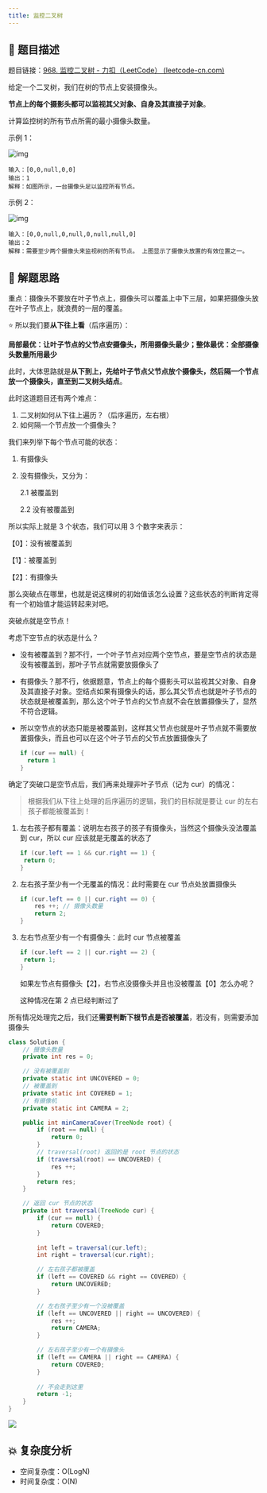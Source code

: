```yaml
---
title: 监控二叉树
---
```


## 📃 题目描述

题目链接：[968. 监控二叉树 - 力扣（LeetCode） (leetcode-cn.com)](https://leetcode-cn.com/problems/binary-tree-cameras/)

给定一个二叉树，我们在树的节点上安装摄像头。

**节点上的每个摄影头都可以监视其父对象、自身及其直接子对象**。

计算监控树的所有节点所需的最小摄像头数量。

示例 1：

![img](https://assets.leetcode-cn.com/aliyun-lc-upload/uploads/2018/12/29/bst_cameras_01.png)

```
输入：[0,0,null,0,0]
输出：1
解释：如图所示，一台摄像头足以监控所有节点。
```

示例 2：

![img](https://assets.leetcode-cn.com/aliyun-lc-upload/uploads/2018/12/29/bst_cameras_02.png)

```
输入：[0,0,null,0,null,0,null,null,0]
输出：2
解释：需要至少两个摄像头来监视树的所有节点。 上图显示了摄像头放置的有效位置之一。
```

## 🔔 解题思路

重点：摄像头不要放在叶子节点上，摄像头可以覆盖上中下三层，如果把摄像头放在叶子节点上，就浪费的一层的覆盖。

⭐ 所以我们要**从下往上看**（后序遍历）：

**局部最优：让叶子节点的父节点安摄像头，所用摄像头最少；整体最优：全部摄像头数量所用最少**

此时，大体思路就是**从下到上，先给叶子节点父节点放个摄像头，然后隔一个节点放一个摄像头，直至到二叉树头结点**。

此时这道题目还有两个难点：

1. 二叉树如何从下往上遍历？（后序遍历，左右根）
2. 如何隔一个节点放一个摄像头？

我们来列举下每个节点可能的状态：

1. 有摄像头

2. 没有摄像头，又分为：

   2.1 被覆盖到

   2.2 没有被覆盖到

所以实际上就是 3 个状态，我们可以用 3 个数字来表示：

【0】：没有被覆盖到

【1】：被覆盖到

【2】：有摄像头

那么突破点在哪里，也就是说这棵树的初始值该怎么设置？这些状态的判断肯定得有一个初始值才能运转起来对吧。

突破点就是空节点！

考虑下空节点的状态是什么？

- 没有被覆盖到？那不行，一个叶子节点对应两个空节点，要是空节点的状态是没有被覆盖到，那叶子节点就需要放摄像头了

- 有摄像头？那不行，依据题意，节点上的每个摄影头可以监视其父对象、自身及其直接子对象。空结点如果有摄像头的话，那么其父节点也就是叶子节点的状态就是被覆盖到，那么这个叶子节点的父节点就不会在放置摄像头了，显然不符合逻辑。

- 所以空节点的状态只能是被覆盖到，这样其父节点也就是叶子节点就不需要放置摄像头，而且也可以在这个叶子节点的父节点放置摄像头了

  ```java
  if (cur == null) {
  	return 1
  }
  ```

  

确定了突破口是空节点后，我们再来处理非叶子节点（记为 cur）的情况：

> 根据我们从下往上处理的后序遍历的逻辑，我们的目标就是要让 cur 的左右孩子都能被覆盖到！

1. 左右孩子都有覆盖：说明左右孩子的孩子有摄像头，当然这个摄像头没法覆盖到 cur，所以 cur 应该就是无覆盖的状态了

   ```java
   if (cur.left == 1 && cur.right == 1) {
   	return 0;
   }
   ```

2. 左右孩子至少有一个无覆盖的情况：此时需要在 cur 节点处放置摄像头

   ```java
   if (cur.left == 0 || cur.right == 0) {
       res ++; // 摄像头数量
       return 2;
   }
   ```

3. 左右节点至少有一个有摄像头：此时 cur 节点被覆盖

   ```java
   if (cur.left == 2 || cur.right == 2) {
   	return 1;
   }
   ```

   如果左节点有摄像头【2】，右节点没摄像头并且也没被覆盖【0】怎么办呢？

   这种情况在第 2 点已经判断过了

所有情况处理完之后，我们还**需要判断下根节点是否被覆盖**，若没有，则需要添加摄像头


```java
class Solution {
    // 摄像头数量
    private int res = 0;

    // 没有被覆盖到
    private static int UNCOVERED = 0;
    // 被覆盖到
    private static int COVERED = 1;
    // 有摄像机
    private static int CAMERA = 2;

    public int minCameraCover(TreeNode root) {
        if (root == null) {
            return 0;
        }
        // traversal(root) 返回的是 root 节点的状态
        if (traversal(root) == UNCOVERED) {
            res ++;
        }
        return res;
    }

    // 返回 cur 节点的状态
    private int traversal(TreeNode cur) {
        if (cur == null) {
            return COVERED;
        }
        
        int left = traversal(cur.left);
        int right = traversal(cur.right);

        // 左右孩子都被覆盖
        if (left == COVERED && right == COVERED) {
            return UNCOVERED;
        }

        // 左右孩子至少有一个没被覆盖
        if (left == UNCOVERED || right == UNCOVERED) {
            res ++;
            return CAMERA;
        }

        // 左右孩子至少有一个有摄像头
        if (left == CAMERA || right == CAMERA) {
            return COVERED;
        }
        
        // 不会走到这里
        return -1;
    }
}
```

![](https://gitee.com/veal98/images/raw/master/img/20220120114326.png)

## 💥 复杂度分析

- 空间复杂度：O(LogN)
- 时间复杂度：O(N)

